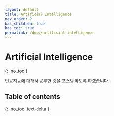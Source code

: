 ```yaml
---
layout: default
title: Artificial Intelligence
nav_order: 2
has_children: true
has_toc: true
permalink: /docs/artificial-intelligence
---
```


# Artificial Intelligence
{: .no_toc }

인공지능에 대해서 공부한 것을 포스팅 하도록 하겠습니다.

## Table of contents
{: .no_toc .text-delta }